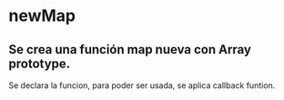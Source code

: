 # newMap
## Se crea una función map nueva con Array prototype.
 Se declara la funcion, para poder ser usada, se aplica callback funtion.

